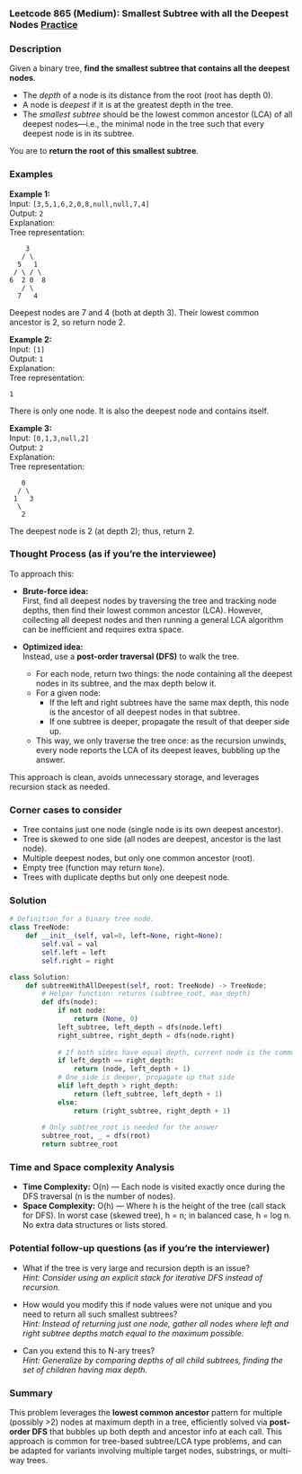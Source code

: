### Leetcode 865 (Medium): Smallest Subtree with all the Deepest Nodes [Practice](https://leetcode.com/problems/smallest-subtree-with-all-the-deepest-nodes)

### Description  
Given a binary tree, **find the smallest subtree that contains all the deepest nodes**.  
- The *depth* of a node is its distance from the root (root has depth 0).
- A node is *deepest* if it is at the greatest depth in the tree.
- The *smallest subtree* should be the lowest common ancestor (LCA) of all deepest nodes—i.e., the minimal node in the tree such that every deepest node is in its subtree.

You are to **return the root of this smallest subtree**.

### Examples  

**Example 1:**  
Input: `[3,5,1,6,2,0,8,null,null,7,4]`  
Output: `2`  
Explanation:  
Tree representation:  
```
    3
   / \
  5   1
 / \ / \
6  2 0  8
   / \
  7   4
```
Deepest nodes are 7 and 4 (both at depth 3). Their lowest common ancestor is 2, so return node 2.

**Example 2:**  
Input: `[1]`  
Output: `1`  
Explanation:  
Tree representation:  
```
1
```
There is only one node. It is also the deepest node and contains itself.

**Example 3:**  
Input: `[0,1,3,null,2]`  
Output: `2`  
Explanation:  
Tree representation:  
```
   0
  / \
 1   3
  \
   2
```
The deepest node is 2 (at depth 2); thus, return 2.

### Thought Process (as if you’re the interviewee)  

To approach this:
- **Brute-force idea:**  
  First, find all deepest nodes by traversing the tree and tracking node depths, then find their lowest common ancestor (LCA). However, collecting all deepest nodes and then running a general LCA algorithm can be inefficient and requires extra space.

- **Optimized idea:**  
  Instead, use a **post-order traversal (DFS)** to walk the tree.  
  - For each node, return two things: the node containing all the deepest nodes in its subtree, and the max depth below it.
  - For a given node:
    - If the left and right subtrees have the same max depth, this node is the ancestor of all deepest nodes in that subtree.
    - If one subtree is deeper, propagate the result of that deeper side up.
  - This way, we only traverse the tree once: as the recursion unwinds, every node reports the LCA of its deepest leaves, bubbling up the answer.

This approach is clean, avoids unnecessary storage, and leverages recursion stack as needed.

### Corner cases to consider  
- Tree contains just one node (single node is its own deepest ancestor).
- Tree is skewed to one side (all nodes are deepest, ancestor is the last node).
- Multiple deepest nodes, but only one common ancestor (root).
- Empty tree (function may return `None`).
- Trees with duplicate depths but only one deepest node.

### Solution

```python
# Definition for a binary tree node.
class TreeNode:
    def __init__(self, val=0, left=None, right=None):
        self.val = val
        self.left = left
        self.right = right

class Solution:
    def subtreeWithAllDeepest(self, root: TreeNode) -> TreeNode:
        # Helper function: returns (subtree_root, max_depth)
        def dfs(node):
            if not node:
                return (None, 0)
            left_subtree, left_depth = dfs(node.left)
            right_subtree, right_depth = dfs(node.right)
            
            # If both sides have equal depth, current node is the common ancestor
            if left_depth == right_depth:
                return (node, left_depth + 1)
            # One side is deeper, propagate up that side
            elif left_depth > right_depth:
                return (left_subtree, left_depth + 1)
            else:
                return (right_subtree, right_depth + 1)
        
        # Only subtree_root is needed for the answer
        subtree_root, _ = dfs(root)
        return subtree_root
```

### Time and Space complexity Analysis  

- **Time Complexity:** O(n) — Each node is visited exactly once during the DFS traversal (n is the number of nodes).
- **Space Complexity:** O(h) — Where h is the height of the tree (call stack for DFS). In worst case (skewed tree), h = n; in balanced case, h = log n. No extra data structures or lists stored.

### Potential follow-up questions (as if you’re the interviewer)  

- What if the tree is very large and recursion depth is an issue?  
  *Hint: Consider using an explicit stack for iterative DFS instead of recursion.*

- How would you modify this if node values were not unique and you need to return all such smallest subtrees?  
  *Hint: Instead of returning just one node, gather all nodes where left and right subtree depths match equal to the maximum possible.*

- Can you extend this to N-ary trees?  
  *Hint: Generalize by comparing depths of all child subtrees, finding the set of children having max depth.*

### Summary
This problem leverages the **lowest common ancestor** pattern for multiple (possibly >2) nodes at maximum depth in a tree, efficiently solved via **post-order DFS** that bubbles up both depth and ancestor info at each call. This approach is common for tree-based subtree/LCA type problems, and can be adapted for variants involving multiple target nodes, substrings, or multi-way trees.